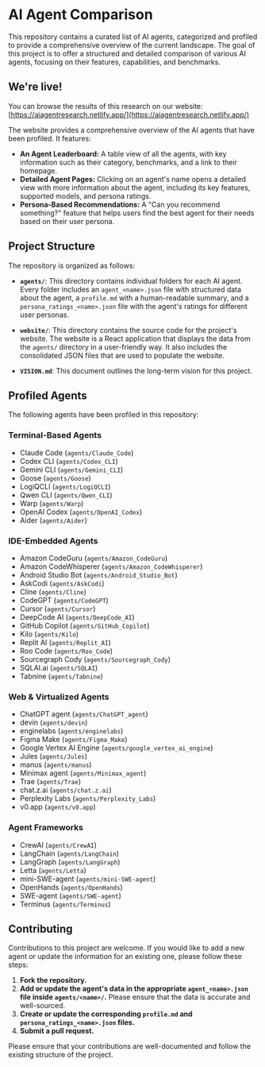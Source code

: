 # AI Agent Comparison

This repository contains a curated list of AI agents, categorized and profiled to provide a comprehensive overview of the current landscape. The goal of this project is to offer a structured and detailed comparison of various AI agents, focusing on their features, capabilities, and benchmarks.

## We're live!

You can browse the results of this research on our website: [https://aiagentresearch.netlify.app/](https://aiagentresearch.netlify.app/)

The website provides a comprehensive overview of the AI agents that have been profiled. It features:

*   **An Agent Leaderboard:** A table view of all the agents, with key information such as their category, benchmarks, and a link to their homepage.
*   **Detailed Agent Pages:** Clicking on an agent's name opens a detailed view with more information about the agent, including its key features, supported models, and persona ratings.
*   **Persona-Based Recommendations:** A "Can you recommend something?" feature that helps users find the best agent for their needs based on their user persona.

## Project Structure

The repository is organized as follows:

- **`agents/`**: This directory contains individual folders for each AI agent. Every folder includes an `agent_<name>.json` file with structured data about the agent, a `profile.md` with a human-readable summary, and a `persona_ratings_<name>.json` file with the agent's ratings for different user personas.

- **`website/`**: This directory contains the source code for the project's website. The website is a React application that displays the data from the `agents/` directory in a user-friendly way. It also includes the consolidated JSON files that are used to populate the website.

- **`VISION.md`**: This document outlines the long-term vision for this project.

## Profiled Agents

The following agents have been profiled in this repository:

### Terminal-Based Agents
- Claude Code (`agents/Claude_Code`)
- Codex CLI (`agents/Codex_CLI`)
- Gemini CLI (`agents/Gemini_CLI`)
- Goose (`agents/Goose`)
- LogiQCLI (`agents/LogiQCLI`)
- Qwen CLI (`agents/Qwen_CLI`)
- Warp (`agents/Warp`)
- OpenAI Codex (`agents/OpenAI_Codex`)
- Aider (`agents/Aider`)

### IDE-Embedded Agents
- Amazon CodeGuru (`agents/Amazon_CodeGuru`)
- Amazon CodeWhisperer (`agents/Amazon_CodeWhisperer`)
- Android Studio Bot (`agents/Android_Studio_Bot`)
- AskCodi (`agents/AskCodi`)
- Cline (`agents/Cline`)
- CodeGPT (`agents/CodeGPT`)
- Cursor (`agents/Cursor`)
- DeepCode AI (`agents/DeepCode_AI`)
- GitHub Copilot (`agents/GitHub_Copilot`)
- Kilo (`agents/Kilo`)
- Replit AI (`agents/Replit_AI`)
- Roo Code (`agents/Roo_Code`)
- Sourcegraph Cody (`agents/Sourcegraph_Cody`)
- SQLAI.ai (`agents/SQLAI`)
- Tabnine (`agents/Tabnine`)

### Web & Virtualized Agents
- ChatGPT agent (`agents/ChatGPT_agent`)
- devin (`agents/devin`)
- enginelabs (`agents/enginelabs`)
- Figma Make (`agents/Figma_Make`)
- Google Vertex AI Engine (`agents/google_vertex_ai_engine`)
- Jules (`agents/Jules`)
- manus (`agents/manus`)
- Minimax agent (`agents/Minimax_agent`)
- Trae (`agents/Trae`)
- chat.z.ai (`agents/chat.z.ai`)
- Perplexity Labs (`agents/Perplexity_Labs`)
- v0.app (`agents/v0.app`)

### Agent Frameworks
- CrewAI (`agents/CrewAI`)
- LangChain (`agents/LangChain`)
- LangGraph (`agents/LangGraph`)
- Letta (`agents/Letta`)
- mini-SWE-agent (`agents/mini-SWE-agent`)
- OpenHands (`agents/OpenHands`)
- SWE-agent (`agents/SWE-agent`)
- Terminus (`agents/Terminus`)

## Contributing

Contributions to this project are welcome. If you would like to add a new agent or update the information for an existing one, please follow these steps:

1.  **Fork the repository.**
2.  **Add or update the agent's data in the appropriate `agent_<name>.json` file inside `agents/<name>/`.** Please ensure that the data is accurate and well-sourced.
3.  **Create or update the corresponding `profile.md` and `persona_ratings_<name>.json` files.**
4.  **Submit a pull request.**

Please ensure that your contributions are well-documented and follow the existing structure of the project.
